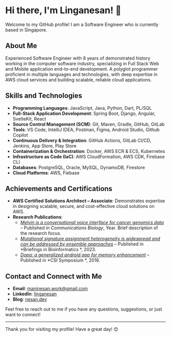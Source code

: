 # Hi there, I'm Linganesan! 👋

Welcome to my GitHub profile! I am a Software Engineer who is currently based in Singapore.

## About Me

Experienced Software Engineer with 8 years of demonstrated history working in the computer software industry, specializing in Full Stack Web and Mobile application end-to-end development. A polyglot programmer proficient in multiple languages and technologies, with deep expertise in AWS cloud services and building scalable, reliable cloud applications.

## Skills and Technologies

- **Programming Languages**: JavaScript, Java, Python, Dart, PL/SQL  
- **Full-Stack Application Development**: Spring Boot, Django, Angular, SvelteKit, React  
- **Source Control Management (SCM)**: Git, Maven, Gradle, GitHub, GitLab  
- **Tools**: VS Code, IntelliJ IDEA, Postman, Figma, Android Studio, Github Copilot
- **Continuous Delivery & Integration**: GitHub Actions, GitLab CI/CD, Jenkins, App Store, Play Store
- **Containerization & Orchestration**: Docker, AWS ECR & ECS, Kubernetes  
- **Infrastructure as Code (IaC)**: AWS CloudFormation, AWS CDK, Firebase CLI  
- **Databases**: PostgreSQL, Oracle, MySQL, DynamoDB, Firestore
- **Cloud Platforms**: AWS, Fiebase
  
## Achievements and Certifications

- **AWS Certified Solutions Architect – Associate**: Demonstrates expertise in designing scalable, secure, and cost-effective cloud solutions on AWS.
- **Research Publications**:  
  - *[Melvin is a conversational voice interface for cancer genomics data](https://pubmed.ncbi.nlm.nih.gov/38182884/)* – Published in *Communications Biology*, Year. Brief description of the research focus.
  - *[Mutational signature assignment heterogeneity is widespread and can be addressed by ensemble approaches](https://pubmed.ncbi.nlm.nih.gov/37742051/)* – Published in *Briefings in Bioinformatics
*, 2023.
  - *[Dopa: a generalized android app for memory enhancement](http://dl.lib.uom.lk/handle/123/19723)* – Published in *CSI Symposium
*, 2016.   
## Contact and Connect with Me

- **Email**: [maninesan.work@gmail.com](mailto:maninesan.work@gmail.com)
- **LinkedIn**: [linganesan](https://www.linkedin.com/in/linganesan/)
- **Blog**: [nesan.dev](https://nesan.dev)

Feel free to reach out to me if you have any questions, suggestions, or just want to connect!

---

Thank you for visiting my profile! Have a great day! 😊
